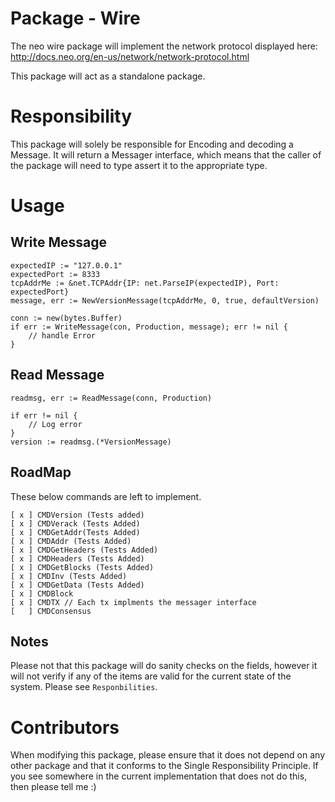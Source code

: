 # Package - Wire


The neo wire package will implement the network protocol displayed here: http://docs.neo.org/en-us/network/network-protocol.html

This package will act as a standalone package.

# Responsibility

This package will solely be responsible for Encoding and decoding a Message.
It will return a Messager interface, which means that the caller of the package will need to type assert it to the appropriate type.

# Usage 

## Write Message 

	expectedIP := "127.0.0.1"
	expectedPort := 8333
	tcpAddrMe := &net.TCPAddr{IP: net.ParseIP(expectedIP), Port: expectedPort}
	message, err := NewVersionMessage(tcpAddrMe, 0, true, defaultVersion)

	conn := new(bytes.Buffer)
	if err := WriteMessage(con, Production, message); err != nil {
		// handle Error
	}

## Read Message 

	readmsg, err := ReadMessage(conn, Production)

	if err != nil {
		// Log error
	}
	version := readmsg.(*VersionMessage)

## RoadMap 

These below commands are left to implement.

	[ x ] CMDVersion (Tests added)
	[ x ] CMDVerack (Tests Added)
	[ x ] CMDGetAddr(Tests Added)
	[ x ] CMDAddr (Tests Added)
	[ x ] CMDGetHeaders (Tests Added)
	[ x ] CMDHeaders (Tests Added)
	[ x ] CMDGetBlocks (Tests Added)
	[ x ] CMDInv (Tests Added)
	[ x ] CMDGetData (Tests Added)
	[ x ] CMDBlock
	[ x ] CMDTX // Each tx implments the messager interface
	[   ] CMDConsensus

## Notes 

Please not that this package will do sanity checks on the fields, however it will not verify if any of the items are valid for the current state of the system. Please see `Responbilities`.

# Contributors

When modifying this package, please ensure that it does not depend on any other package and that it conforms to the Single Responsibility Principle. If you see somewhere in the current implementation that does not do this, then please tell me :)
